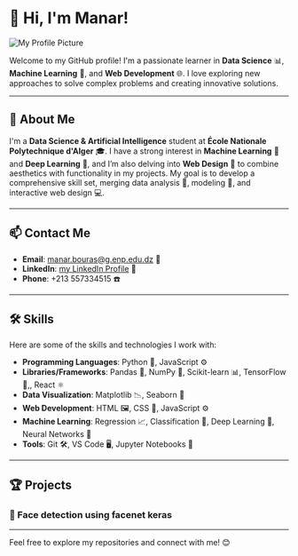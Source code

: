# 👋 Hi, I'm Manar!
![My Profile Picture](<img width="537" alt="Screen Shot 2024-09-28 at 9 46 08 AM" src="https://github.com/user-attachments/assets/22cf6d5d-b455-4e12-a148-2698087063c0">
)


Welcome to my GitHub profile! I'm a passionate learner in **Data Science** 📊, **Machine Learning** 🤖, and **Web Development** 🌐. I love exploring new approaches to solve complex problems and creating innovative solutions.

---

## 📇 About Me
I'm a **Data Science & Artificial Intelligence** student at **École Nationale Polytechnique d'Alger** 🎓. I have a strong interest in **Machine Learning** 🤖 and **Deep Learning** 🌱, and I’m also delving into **Web Design** 🎨 to combine aesthetics with functionality in my projects. My goal is to develop a comprehensive skill set, merging data analysis 🧮, modeling 🧠, and interactive web design 💻.

---

## 📫 Contact Me
- **Email**: [manar.bouras@g.enp.edu.dz](mailto:manar.bouras@g.enp.edu.dz) 📧
- **LinkedIn**: [my LinkedIn Profile](www.linkedin.com/in/manar-bouras-aba26126a) 🔗
- **Phone**: +213 557334515 ☎️

---

## 🛠️ Skills
Here are some of the skills and technologies I work with:

- **Programming Languages**: Python 🐍, JavaScript ⚙️
- **Libraries/Frameworks**: Pandas 🐼, NumPy 📐, Scikit-learn 📊, TensorFlow 🤖,, React ⚛️
- **Data Visualization**: Matplotlib 📉, Seaborn 🌈
- **Web Development**: HTML 🖼️, CSS 🎨, JavaScript ⚙️
- **Machine Learning**: Regression 📈, Classification 🧠, Deep Learning 🌱, Neural Networks 🧬
- **Tools**: Git 🛠️, VS Code 🖥️, Jupyter Notebooks 📒

---

## 🏆 Projects

### 🚀 Face detection using facenet keras 

---

Feel free to explore my repositories and connect with me! 😊
